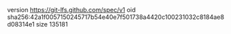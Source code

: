 version https://git-lfs.github.com/spec/v1
oid sha256:42a1f0057150245717b54e40e7f501738a4420c100231032c8184ae8d08314e1
size 135181
